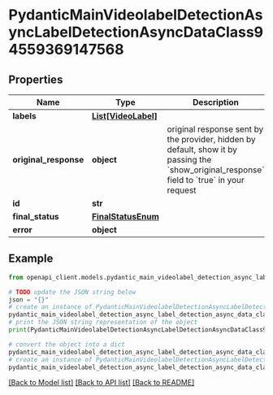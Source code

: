 # PydanticMainVideolabelDetectionAsyncLabelDetectionAsyncDataClass94559369147568


## Properties

Name | Type | Description | Notes
------------ | ------------- | ------------- | -------------
**labels** | [**List[VideoLabel]**](VideoLabel.md) |  | [optional] 
**original_response** | **object** | original response sent by the provider, hidden by default, show it by passing the &#x60;show_original_response&#x60; field to &#x60;true&#x60; in your request | [optional] 
**id** | **str** |  | 
**final_status** | [**FinalStatusEnum**](FinalStatusEnum.md) |  | 
**error** | **object** |  | [optional] 

## Example

```python
from openapi_client.models.pydantic_main_videolabel_detection_async_label_detection_async_data_class94559369147568 import PydanticMainVideolabelDetectionAsyncLabelDetectionAsyncDataClass94559369147568

# TODO update the JSON string below
json = "{}"
# create an instance of PydanticMainVideolabelDetectionAsyncLabelDetectionAsyncDataClass94559369147568 from a JSON string
pydantic_main_videolabel_detection_async_label_detection_async_data_class94559369147568_instance = PydanticMainVideolabelDetectionAsyncLabelDetectionAsyncDataClass94559369147568.from_json(json)
# print the JSON string representation of the object
print(PydanticMainVideolabelDetectionAsyncLabelDetectionAsyncDataClass94559369147568.to_json())

# convert the object into a dict
pydantic_main_videolabel_detection_async_label_detection_async_data_class94559369147568_dict = pydantic_main_videolabel_detection_async_label_detection_async_data_class94559369147568_instance.to_dict()
# create an instance of PydanticMainVideolabelDetectionAsyncLabelDetectionAsyncDataClass94559369147568 from a dict
pydantic_main_videolabel_detection_async_label_detection_async_data_class94559369147568_form_dict = pydantic_main_videolabel_detection_async_label_detection_async_data_class94559369147568.from_dict(pydantic_main_videolabel_detection_async_label_detection_async_data_class94559369147568_dict)
```
[[Back to Model list]](../README.md#documentation-for-models) [[Back to API list]](../README.md#documentation-for-api-endpoints) [[Back to README]](../README.md)


